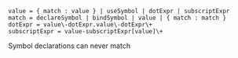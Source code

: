 ```
value = { match : value } | useSymbol | dotExpr | subscriptExpr
match = declareSymbol | bindSymbol | value | { match : match }
dotExpr = value\-dotExpr.value\-dotExpr\+
subscriptExpr = value-subscriptExpr[value]\+
```

Symbol declarations can never match